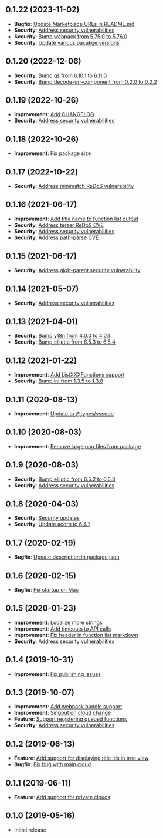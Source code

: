 ## 0.1.22 (2023-11-02)
* __Bugfix__: [Update Marketplace URLs in README.md](https://github.com/PlayFab/vscode-playfab-explorer/pull/102)
* __Security__: [Address security vulnerabilities](https://github.com/PlayFab/vscode-playfab-explorer/pull/100)
* __Security__: [Bump webpack from 5.75.0 to 5.76.0](https://github.com/PlayFab/vscode-playfab-explorer/pull/99)
* __Security__: [Update various pacakge versions](https://github.com/PlayFab/vscode-playfab-explorer/pull/98)

## 0.1.20 (2022-12-06)
* __Security__: [Bump qs from 6.10.1 to 6.11.0](https://github.com/PlayFab/vscode-playfab-explorer/pull/93)
* __Security__: [Bump decode-uri-component from 0.2.0 to 0.2.2](https://github.com/PlayFab/vscode-playfab-explorer/pull/92)

## 0.1.19 (2022-10-26)
* __Improvement__: [Add CHANGELOG](https://github.com/PlayFab/vscode-playfab-explorer/pull/88)
* __Security__: [Address security vulnerabilities](https://github.com/PlayFab/vscode-playfab-explorer/pull/90)

## 0.1.18 (2022-10-26)
* __Improvement__: Fix package size

## 0.1.17 (2022-10-22)
* __Security__: [Address minimatch ReDoS vulnerability](https://github.com/PlayFab/vscode-playfab-explorer/pull/87)

## 0.1.16 (2021-06-17)
* __Improvement__: [Add title name to function list output](https://github.com/PlayFab/vscode-playfab-explorer/pull/86)
* __Security__: [Address terser ReDoS CVE](https://github.com/PlayFab/vscode-playfab-explorer/pull/85)
* __Security__: [Address security vulnerabilities](https://github.com/PlayFab/vscode-playfab-explorer/pull/83)
* __Security__: [Address path-parse CVE](https://github.com/PlayFab/vscode-playfab-explorer/pull/80)

## 0.1.15 (2021-06-17)
* __Security__: [Address glob-parent security vulnerability](https://github.com/PlayFab/vscode-playfab-explorer/pull/77)

## 0.1.14 (2021-05-07)
* __Security__: [Address security vulnerabilities](https://github.com/PlayFab/vscode-playfab-explorer/pull/76)

## 0.1.13 (2021-04-01)
* __Security__: [Bump y18n from 4.0.0 to 4.0.1](https://github.com/PlayFab/vscode-playfab-explorer/pull/73)
* __Security__: [Bump elliptic from 6.5.3 to 6.5.4](https://github.com/PlayFab/vscode-playfab-explorer/pull/72)

## 0.1.12 (2021-01-22)
* __Improvement__: [Add ListXXXFunctions support](https://github.com/PlayFab/vscode-playfab-explorer/pull/69)
* __Security__: [Bump ini from 1.3.5 to 1.3.8](https://github.com/PlayFab/vscode-playfab-explorer/pull/70)

## 0.1.11 (2020-08-13)
* __Improvement__: [Update to @types/vscode](https://github.com/PlayFab/vscode-playfab-explorer/pull/68)

## 0.1.10 (2020-08-03)
* __Improvement__: [Remove large png files from package](https://github.com/PlayFab/vscode-playfab-explorer/pull/67)

## 0.1.9 (2020-08-03)
* __Security__: [Bump elliptic from 6.5.2 to 6.5.3](https://github.com/PlayFab/vscode-playfab-explorer/pull/66)
* __Security__: [Address security vulnerabilities](https://github.com/PlayFab/vscode-playfab-explorer/pull/65)

## 0.1.8 (2020-04-03)
* __Security__: [Security updates](https://github.com/PlayFab/vscode-playfab-explorer/pull/61)
* __Security__: [Update acorn to 6.4.1](https://github.com/PlayFab/vscode-playfab-explorer/pull/56)

## 0.1.7 (2020-02-19)
* __Bugfix__: [Update description in package.json](https://github.com/PlayFab/vscode-playfab-explorer/pull/55)

## 0.1.6 (2020-02-15)
* __Bugfix__: [Fix startup on Mac](https://github.com/PlayFab/vscode-playfab-explorer/pull/54)

## 0.1.5 (2020-01-23)
* __Improvement__: [Localize more strings](https://github.com/PlayFab/vscode-playfab-explorer/pull/53)
* __Improvement__: [Add timeouts to API calls](https://github.com/PlayFab/vscode-playfab-explorer/pull/46)
* __Improvement__: [Fix header in function list markdown](https://github.com/PlayFab/vscode-playfab-explorer/pull/48)
* __Security__: [Address security vulnerabilities](https://github.com/PlayFab/vscode-playfab-explorer/pull/49)

## 0.1.4 (2019-10-31)
* __Improvement__: [Fix publishing issues](https://github.com/PlayFab/vscode-playfab-explorer/pull/47)

## 0.1.3 (2019-10-07)
* __Improvement__: [Add webpack bundle support](https://github.com/PlayFab/vscode-playfab-explorer/pull/45)
* __Improvement__: [Singout on cloud change](https://github.com/PlayFab/vscode-playfab-explorer/pull/44)
* __Feature__: [Support registering queued functions](https://github.com/PlayFab/vscode-playfab-explorer/pull/40)
* __Security__: [Address security vulnerabilities](https://github.com/PlayFab/vscode-playfab-explorer/pull/43)

## 0.1.2 (2019-06-13)
* __Feature__: [Add support for displaying title ids in tree view](https://github.com/PlayFab/vscode-playfab-explorer/pull/37)
* __Bugfix__: [Fix bug with main cloud](https://github.com/PlayFab/vscode-playfab-explorer/pull/38)

## 0.1.1 (2019-06-11)
* __Feature__: [Add support for private clouds](https://github.com/PlayFab/vscode-playfab-explorer/pull/35)

## 0.1.0 (2019-05-16)
* Initial release